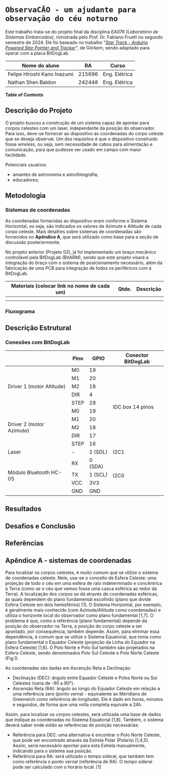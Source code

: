 # `ObservaCÃO - um ajudante para observação do céu noturno`

Este trabalho trata-se do projeto final da disciplina *EA076 (Laboratório de Sistemas Embarcados)*, ministrada pelo Prof. Dr. Fabiano Fruett no segundo semestre de 2024. Ele foi baseado no trabalho "[_Star Track - Arduino Powered Star Pointer and Tracker_](https://www.instructables.com/Star-Track-Arduino-Powered-Star-Pointer-and-Tracke/)", de Görkem, sendo adaptado para operar com a placa BitDogLab.

|Nome do aluno  | RA | Curso|
|--|--|--|
| Felipe Hiroshi Kano Inazumi | 215696  | Eng. Elétrica|
| Nathan Shen Baldon  | 242448 | Eng. Elétrica|

**Table of Contents**

## Descrição do Projeto

O projeto buscou a construção de um sistema capaz de apontar para corpos celestes com um laser, independente da posição do observador. Para isso, deve-se fornecer ao dispositivo as coordenadas do corpo celeste que se deseja observar. Um dos requisitos é que o dispositivo construído fosse _wireless_, ou seja, sem necessidade de cabos para alimentação e comunicação, para que pudesse ser usado em campo com maior facilidade. 

Potenciais usuários:
- amantes de astronomia e astrofotografia;
- educadores;

## Metodologia

### Sistemas de coordenadas

As coordenadas fornecidas ao dispositivo eram conforme o Sistema Horizontal, ou seja, são indicados os valores de Azimute e Altitude de cada corpo celeste. Mais detalhes sobre sistemas de coordenadas são fornecidos no **Apêndice A**, que será utilizado como base para a seção de discussão posteriormente.








No projeto anterior (Projeto 02), já foi implementado um braço mecânico controlável pela BitDogLab (BitARM), sendo que este projeto visará a integração do braço com o sistema de posicionamento necessário, além da fabricação de uma PCB para integração de todos os periféricos com a BitDogLab.

|Materiais (colocar link no nome de cada um) | Qtde. | Descrição |
|--|--|--|
|  |   | |
|  |  | |

### Fluxograma

## Descrição Estrutural



### Conexões com BitDogLab
<table><thead><tr><th></th><th>Pino</th><th>GPIO</th><th>Conector BitDogLab</th></tr></thead><tbody><tr><td rowspan="5">Driver 1 (motor Altitude)</td><td>M0</td><td>19</td><td rowspan="10">IDC box 14 pinos</td></tr><tr><td>M1</td><td>20</td></tr><tr><td>M2</td><td>18</td></tr><tr><td>DIR</td><td>4</td></tr><tr><td>STEP</td><td>28</td></tr><tr><td rowspan="5">Driver 2 (motor Azimute)</td><td>M0</td><td>19</td></tr><tr><td>M1</td><td>20</td></tr><tr><td>M2</td><td>18</td></tr><tr><td>DIR</td><td>17</td></tr><tr><td>STEP</td><td>16</td></tr><tr><td>Laser</td><td>-</td><td>2 (SDL)</td><td>I2C1</td></tr><tr><td rowspan="4">Módulo Bluetooth HC-05</td><td>RX</td><td>0 (SDA)</td><td rowspan="4">I2C0</td></tr><tr><td>TX</td><td>1 (SCL)</td></tr><tr><td>VCC</td><td>3V3</td></tr><tr><td>GND</td><td>GND</td></tr></tbody></table>


## Resultados

## Desafios e Conclusão

## Referências

## Apêndice A - sistemas de coordenadas

Para localizar os corpos celestes, é muito comum que se utilize o sistema de coordenadas celeste. Nele, usa-se o conceito de Esfera Celeste: uma projeção de todo o céu em uma esfera de raio indeterminado e concêntrica à Terra (como se o céu que vemos fosse uma casca esférica ao redor da Terra). A localização dos corpos se dá através de coordenadas esféricas, às quais dependem do plano fundamental escolhido (plano que divide Esfera Celeste em dois hemisférios) [1]. O Sistema Horizontal, por exemplo, é geralmente mais conhecido (com Azimute/Altitude como coordenadas) e utiliza o horizonte local do observador como plano fundamental [1,7]. O problema é que, como a referência (plano fundamental) depende da posição do observador na Terra, a posição do corpo celeste a ser apontado, por consequência, também depende. Assim, para eliminar essa dependência, é comum que se utilize o Sistema Equatorial, que toma como plano fundamental o Equador Celeste (projeção da Linha do Equador na Esfera Celeste) [1,6]. O Polo Norte e Polo Sul também são projetados na Esfera Celeste, sendo denominados Polo Sul Celeste e Polo Norte Celeste (Fig.1).

As coordenadas são dadas em Ascenção Reta e Declinação:
- Declinação (DEC): ângulo entre Equador Celeste e Polos Norte ou Sul Celestes (varia de -90 a 90°).
- Ascensão Reta (RA): ângulo ao longo do Equador Celeste em relação a uma referência zero (ponto vernal - equivalente ao Meridiano de Greenwich como referência de longitude). Ele é dado em horas, minutos e segundos, de forma que uma volta completa equivale a 24h.

Assim, para localizar os corpos celestes, será utilizada uma base de dados que indique as coordenadas no Sistema Equatorial [1,8]. Também, o sistema deverá saber onde estão as referências de posição necessárias:
- Referência para DEC: uma alternativa é encontrar o Polo Norte Celeste, que pode ser encontrado através da Estrela Polar (Polaris) [1,4,5]. Assim, seria necessário apontar para esta Estrela manualmente, indicando para o sistema sua posição.
- Referência para RA: será utilizado o tempo sideral, que também tem como referência o ponto vernal (referência de RA). O tempo sideral pode ser calculado com o horário local. [1]








